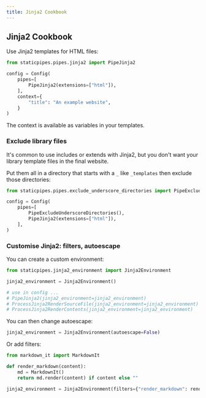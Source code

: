 ```yaml
---
title: Jinja2 Cookbook
---
```


## Jinja2 Cookbook

Use Jinja2 templates for HTML files:

```python
from staticpipes.pipes.jinja2 import PipeJinja2

config = Config(
    pipes=[
        PipeJinja2(extensions=["html"]),
    ],
    context={
        "title": "An example website",
    }
)
```

The context is available as variables in your templates.

### Exclude library files

It's common to use includes or extends with Jinja2, but you don't want your library template files in the final website.

Put them all in a directory that starts with a `_` like `_templates` then exclude those directories:

```python
from staticpipes.pipes.exclude_underscore_directories import PipeExcludeUnderscoreDirectories

config = Config(
    pipes=[
        PipeExcludeUnderscoreDirectories(),
        PipeJinja2(extensions=["html"]),
    ],
)
```

### Customise Jinja2: filters, autoescape

You can create a custom environment:

```python
from staticpipes.jinja2_environment import Jinja2Environment

jinja2_environment = Jinja2Environment()

# use in config ...
# PipeJinja2(jinja2_environment=jinja2_environment)
# ProcessJinja2RenderSourceFile(jinja2_environment=jinja2_environment)
# ProcessJinja2RenderContents(jinja2_environment=jinja2_environment)
```

You can then change autoescape:

```python
jinja2_environment = Jinja2Environment(autoescape=False)
```

Or add filters:

```python
from markdown_it import MarkdownIt

def render_markdown(content):
    md = MarkdownIt()
    return md.render(content) if content else ""

jinja2_environment = Jinja2Environment(filters={"render_markdown": render_markdown})
```

